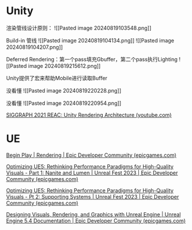 # Unity
渲染管线设计原则：
![[Pasted image 20240819103548.png]]

Build-in 管线
![[Pasted image 20240819104134.png]]
![[Pasted image 20240819104207.png]] 

Deferred Rendering：第一个pass填充Gbuffer，第二个pass执行Lighting
![[Pasted image 20240819215612.png]]

Unity提供了宏来帮助Mobile进行读取Buffer

没看懂
![[Pasted image 20240819220228.png]]

没看懂
![[Pasted image 20240819220954.png]]


[SIGGRAPH 2021 REAC: Unity Rendering Architecture (youtube.com)](https://www.youtube.com/watch?v=6LzcXPIWUbc)




# UE
[Begin Play | Rendering | Epic Developer Community (epicgames.com)](https://dev.epicgames.com/community/learning/tutorials/vyZ1/unreal-engine-begin-play-rendering)

[Optimizing UE5: Rethinking Performance Paradigms for High-Quality Visuals - Part 1: Nanite and Lumen | Unreal Fest 2023 | Epic Developer Community (epicgames.com)](https://dev.epicgames.com/community/learning/talks-and-demos/Vpv2/unreal-engine-optimizing-ue5-rethinking-performance-paradigms-for-high-quality-visuals-part-1-nanite-and-lumen-unreal-fest-2023)

[Optimizing UE5: Rethinking Performance Paradigms for High-Quality Visuals - Pt 2: Supporting Systems | Unreal Fest 2023 | Epic Developer Community (epicgames.com)](https://dev.epicgames.com/community/learning/talks-and-demos/VlO2/unreal-engine-optimizing-ue5-rethinking-performance-paradigms-for-high-quality-visuals-pt-2-supporting-systems-unreal-fest-2023)

[Designing Visuals, Rendering, and Graphics with Unreal Engine | Unreal Engine 5.4 Documentation | Epic Developer Community (epicgames.com)](https://dev.epicgames.com/documentation/en-us/unreal-engine/designing-visuals-rendering-and-graphics-with-unreal-engine)